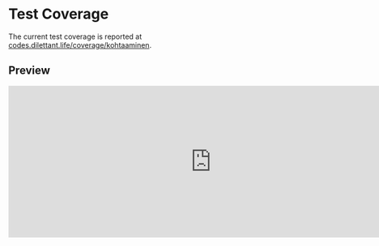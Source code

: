 # Test Coverage

The current test coverage is reported at <a href="https://codes.dilettant.life/coverage/kohtaaminen/" target="coverage">codes.dilettant.life/coverage/kohtaaminen</a>.

## Preview

<iframe width="800px" height="300px" style="border: 0px;" src="https://codes.dilettant.life/coverage/kohtaaminen/"></iframe>
